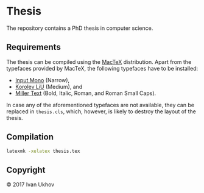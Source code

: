 # Thesis

The repository contains a PhD thesis in computer science.

## Requirements

The thesis can be compiled using the [MacTeX][mactex] distribution. Apart from
the typefaces provided by MacTeX, the following typefaces have to be installed:

* [Input Mono][input] (Narrow),
* [Korolev LiU][korolev] (Medium), and
* [Miller Text][miller] (Bold, Italic, Roman, and Roman Small Caps).

In case any of the aforementioned typefaces are not available, they can be
replaced in `thesis.cls`, which, however, is likely to destroy the layout of the
thesis.

## Compilation

```bash
latexmk -xelatex thesis.tex
```

## Copyright

© 2017 Ivan Ukhov

[input]: http://input.fontbureau.com/
[korolev]: https://liu.se/en/
[mactex]: https://www.tug.org/mactex/
[miller]: https://store.typenetwork.com/foundry/cartercone/series/miller?family=miller-text
